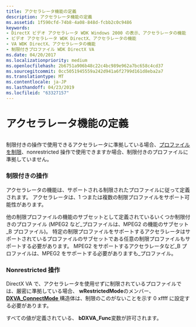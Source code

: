 ```yaml
---
title: アクセラレータ機能の定義
description: アクセラレータ機能の定義
ms.assetid: 1f590cfd-74b8-4a08-848d-fcbb2c0c9486
keywords:
- DirectX ビデオ アクセラレータ WDK Windows 2000 の表示、アクセラレータの機能
- ビデオ アクセラレータ WDK DirectX、アクセラレータの機能
- VA WDK DirectX、アクセラレータの機能
- 制限付きプロファイル WDK DirectX VA
ms.date: 04/20/2017
ms.localizationpriority: medium
ms.openlocfilehash: 2b6751a906b48c22c4bc989e962a7bc658c4cd37
ms.sourcegitcommit: 0cc5051945559a242d941a6f2799d161d8eba2a7
ms.translationtype: MT
ms.contentlocale: ja-JP
ms.lasthandoff: 04/23/2019
ms.locfileid: "63327157"
---
```

# <a name="defining-accelerator-capabilities"></a>アクセラレータ機能の定義


## <span id="ddk_defining_accelerator_capabilities_gg"></span><span id="DDK_DEFINING_ACCELERATOR_CAPABILITIES_GG"></span>


制限付きの操作で使用できるアクセラレータに準拠している場合、[プロファイルを制限](restricted-profiles.md)、nonrestricted 操作で使用できますか場合、制限付きのプロファイルに準拠していません。

### <a name="span-idrestrictedoperationspanspan-idrestrictedoperationspanspan-idrestrictedoperationspanrestricted-operation"></a><span id="Restricted_Operation"></span><span id="restricted_operation"></span><span id="RESTRICTED_OPERATION"></span>制限付きの操作

アクセラレータの機能は、サポートされる制限されたプロファイルに従って定義されます。 アクセラレータは、1 つまたは複数の制限プロファイルをサポート可能性があります。

他の制限プロファイルの機能のサブセットとして定義されているいくつか制限付きのプロファイル (MPEG2 など\_プロファイルは、MPEG2 の機能のサブセット\_B プロファイル)。 特定の制限プロファイルをサポートするアクセラレータはサポートされているプロファイルのサブセットである任意の制限プロファイルもサポートする必要があります。 MPEG2 をサポートするアクセラレータなど\_B プロファイルは、MPEG2 をサポートする必要がありますも\_プロファイル。

### <a name="span-idnonrestrictedoperationspanspan-idnonrestrictedoperationspanspan-idnonrestrictedoperationspannonrestricted-operation"></a><span id="Nonrestricted_Operation"></span><span id="nonrestricted_operation"></span><span id="NONRESTRICTED_OPERATION"></span>Nonrestricted 操作

DirectX VA で、アクセラレータを使用せずに制限されているプロファイルでは、厳密に準拠している場合、 **wRestrictedMode**のメンバー、 [ **DXVA\_ConnectMode** ](https://msdn.microsoft.com/library/windows/hardware/ff563138)構造体は、制限のこのがないことを示す 0 xffff に設定する必要があります。

すべての値が定義されている、 **bDXVA\_Func**変数が許可されます。

 

 





